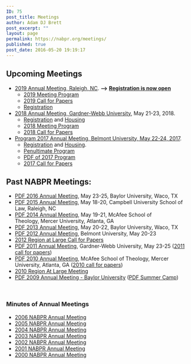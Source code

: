 ```yaml
---
ID: 75
post_title: Meetings
author: Adam DJ Brett
post_excerpt: ""
layout: page
permalink: https://nabpr.org/meetings/
published: true
post_date: 2016-05-20 19:19:17
---
```

<h2>Upcoming Meetings</h2>

<ul>
    <li><a href="https://nabpr.org/2019-nabpr-meeting-program/">2019 Annual Meeting, Raleigh, NC</a>. <strong>⟶</strong> <strong style="color: #66000b;"><a href="https://nabpr.org/meetings/registration/">Registration is now open</a></strong>
<ul>
    <li><a href="https://nabpr.org/2019-nabpr-meeting-program/">2019 Meeting Program</a></li>
    <li><a href="https://nabpr.org/2019-nabpr-call-for-papers/">2019 Call for Papers</a></li>
    <li><a href="https://nabpr.org/meetings/registration/">Registration</a></li>
</ul>
</li>
    <li><a href="https://nabpr.org/meeting-at-gardner-webb-program/">2018 Annual Meeting, Gardner-Webb University</a>, May 21-23, 2018.
<ul>
    <li><a href="https://nabpr.org/meetings/registration/">Registration</a> and <a href="https://nabpr.org/meetings/housing/">Housing</a></li>
    <li><a href="https://nabpr.org/meeting-at-gardner-webb-program/">2018 Meeting Program</a></li>
    <li><a href="https://nabpr.org/2018-nabpr-call-for-papers/">2018 Call for Papers</a></li>
</ul>
</li>
    <li><a href="https://nabpr.org/meetings/2017-annual-meeting-nabpr-program/">Program 2017 Annual Meeting, Belmont University, May 22-24, 2017</a>.
<ul>
    <li><a href="https://nabpr.org/meetings/registration/">Registration</a> and <a href="https://nabpr.org/meetings/housing/">Housing</a>.</li>
    <li><a href="https://nabpr.org/penultimate-nabpr-2017-program-draft/">Penultimate Program</a></li>
    <li><a href="https://nabpr.org/wp-content/uploads/2017/05/PENULTIMATE-NABPR-Program-May2017-Belmont.pdf">PDF of 2017 Program</a></li>
    <li><a href="https://nabpr.org/cfp-2017-nabpr-annual-meeting/" hreflang="en-us">2017 Call for Papers</a></li>
</ul>
</li>
</ul>

<h2><b>Past NABPR Meetings:</b></h2>

<ul>
    <li><a href="https://nabpr.org/wp-content/uploads/2016/05/5.0_NABPR_Program_May2016_Baylor-1.pdf" hreflang="en-us">PDF 2016 Annual Meeting</a>, May 23-25, Baylor University, Waco, TX</li>
    <li><a href="https://nabpr.org/wp-content/uploads/2016/05/NABPRProgram2015RaleighDraft-1.pdf" hreflang="en-us">PDF 2015 Annual Meeting</a>, May 18-20, Campbell University School of Law, Raleigh, NC</li>
    <li><a href="https://nabpr.org/wp-content/uploads/2016/05/NABPRProgram2014AtlantaDraft-1.pdf" target="_blank" rel="noopener noreferrer" hreflang="en-us">PDF 2014 Annual Meeting</a>, May 19-21, McAfee School of Theology, Mercer University, Atlanta, GA</li>
    <li><a href="https://nabpr.org/wp-content/uploads/2016/08/NABPRProgram2013Baylor.pdf" hreflang="en-us">PDF 2013 Annual Meeting</a>, May 20-22, Baylor University, Waco, TX</li>
    <li><a href="https://nabpr.org/wp-content/uploads/2016/08/NABPRProgram-2012-Belmont-for-final-publication.pdf" hreflang="en-us">PDF 2012 Annual Meeting</a>, Belmont University, May 20-23</li>
    <li><a href="https://nabpr.org/meetings/2012-nabpr-region-at-large/" hreflang="en-us">2012 Region at Large Call for Papers</a></li>
    <li><a href="https://nabpr.org/wp-content/uploads/2016/08/NABPRProgram2011Boiling-Springs-final.pdf" hreflang="en-us">PDF 2011 Annual Meeting</a>, Gardner-Webb University, May 23-25 (<a href="https://nabpr.org/meetings/nabpr-2011-call-for-papers/" hreflang="en-us">2011 call for papers</a>)</li>
    <li><a href="https://nabpr.org/wp-content/uploads/2016/05/NABPRProgram2010Atlanta.pdf" hreflang="en-us">PDF 2010 Annual Meeting</a>, McAfee School of Theology, Mercer University, Atlanta, GA (<a href="https://nabpr.org/meetings/call-for-papers-nabpr-annual-meeting-2010/" hreflang="en-us">2010 call for papers</a>)</li>
    <li><a href="https://nabpr.org/meetings/2010-nabpr-region-at-large/" target="_blank" rel="noopener noreferrer" hreflang="en-us">2010 Region At Large Meeting</a></li>
    <li><a href="https://nabpr.org/wp-content/uploads/2016/08/NABPR-Program-2009-rev-1.pdf" target="_blank" rel="noopener noreferrer" hreflang="en-us">PDF 2009 Annual Meeting - Baylor University</a> (<a href="https://nabpr.org/wp-content/uploads/2016/08/SUMMER-CAMP-2009-FORM-E-00015623.pdf" hreflang="en-us">PDF Summer Camp</a>)</li>
</ul>

&nbsp;

<h3><b>Minutes of Annual Meetings </b></h3>

<ul>
    <li><a href="https://nabpr.org/meetings/nabpr-annual-meeting-2006/" hreflang="en-us">2006 NABPR Annual Meeting</a></li>
    <li><a href="https://nabpr.org/meetings/nabpr-annual-meeting-2005/" hreflang="en-us">2005 NABPR Annual Meeting</a></li>
    <li><a href="https://nabpr.org/meetings/nabpr-annual-meeting-2004/" hreflang="en-us">2004 NABPR Annual Meeting</a></li>
    <li><a href="https://nabpr.org/meetings/nabpr-annual-meeting-2003/" hreflang="en-us">2003 NABPR Annual Meeting</a></li>
    <li><a href="https://nabpr.org/meetings/nabpr-annual-meeting-2002/" hreflang="en-us">2002 NABPR Annual Meeting</a></li>
    <li><a href="https://nabpr.org/meetings/nabpr-annual-meeting-2001/" hreflang="en-us">2001 NABPR Annual Meeting</a></li>
    <li><a href="https://nabpr.org/meetings/nabpr-annual-meeting-2000/" hreflang="en-us">2000 NABPR Annual Meeting</a></li>
</ul>

&nbsp;